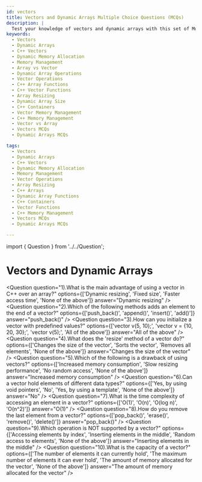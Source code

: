 ```yaml
---
id: vectors
title: Vectors and Dynamic Arrays Multiple Choice Questions (MCQs)
description: |
  Test your knowledge of vectors and dynamic arrays with this set of Multiple Choice Questions (MCQs). Learn how vectors provide dynamic resizing of arrays, manage memory automatically, and offer various functions to manipulate and access data. Understand how dynamic arrays work and how they differ from static arrays, offering flexibility in memory management.
keywords:
  - Vectors
  - Dynamic Arrays
  - C++ Vectors
  - Dynamic Memory Allocation
  - Memory Management
  - Array vs Vector
  - Dynamic Array Operations
  - Vector Operations
  - C++ Array Functions
  - C++ Vector Functions
  - Array Resizing
  - Dynamic Array Size
  - C++ Containers
  - Vector Memory Management
  - C++ Memory Management
  - Vector vs Array
  - Vectors MCQs
  - Dynamic Arrays MCQs

tags:
  - Vectors
  - Dynamic Arrays
  - C++ Vectors
  - Dynamic Memory Allocation
  - Memory Management
  - Vector Operations
  - Array Resizing
  - C++ Arrays
  - Dynamic Array Functions
  - C++ Containers
  - Vector Functions
  - C++ Memory Management
  - Vectors MCQs
  - Dynamic Arrays MCQs

---
```

import { Question } from '../../Question';

# Vectors and Dynamic Arrays

<Question
  question="1).What is the main advantage of using a vector in C++ over an array?"
  options={['Dynamic resizing', 'Fixed size', 'Faster access time', 'None of the above']}
  answer="Dynamic resizing"
/>
<Question
  question="2).Which of the following methods adds an element to the end of a vector?"
  options={['push_back()', 'append()', 'insert()', 'add()']}
  answer="push_back()"
/>
<Question
  question="3).How can you initialize a vector with predefined values?"
  options={['vector<int> v(5, 10);', 'vector<int> v = {10, 20, 30};', 'vector<int> v(5);', 'All of the above']}
  answer="All of the above"
/>
<Question
  question="4).What does the 'resize' method of a vector do?"
  options={['Changes the size of the vector', 'Sorts the vector', 'Removes all elements', 'None of the above']}
  answer="Changes the size of the vector"
/>
<Question
  question="5).Which of the following is a drawback of using vectors?"
  options={['Increased memory consumption', 'Slow resizing performance', 'No random access', 'None of the above']}
  answer="Increased memory consumption"
/>
<Question
  question="6).Can a vector hold elements of different data types?"
  options={['Yes, by using void pointers', 'No', 'Yes, by using a template', 'None of the above']}
  answer="No"
/>
<Question
  question="7).What is the time complexity of accessing an element in a vector?"
  options={['O(1)', 'O(n)', 'O(log n)', 'O(n^2)']}
  answer="O(1)"
/>
<Question
  question="8).How do you remove the last element from a vector?"
  options={['pop_back()', 'erase()', 'remove()', 'delete()']}
  answer="pop_back()"
/>
<Question
  question="9).Which operation is NOT supported by a vector?"
  options={['Accessing elements by index', 'Inserting elements in the middle', 'Random access to elements', 'None of the above']}
  answer="Inserting elements in the middle"
/>
<Question
  question="10).What is the capacity of a vector?"
  options={['The number of elements it can currently hold', 'The maximum number of elements it can ever hold', 'The amount of memory allocated for the vector', 'None of the above']}
  answer="The amount of memory allocated for the vector"
/>
